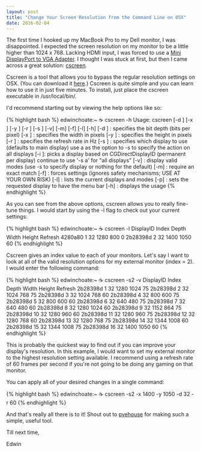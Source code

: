 ```yaml
---
layout: post
title: "Change Your Screen Resolution from the Command Line on OSX"
date: 2016-02-04
---
```


The first time I hooked up my MacBook Pro to my Dell monitor, I was disappointed. I expected the screen resolution on my monitor to be a little higher than 1024 x 768. Lacking HDMI input, I was forced to use a [Mini DisplayPort to VGA Adapter](http://www.apple.com/shop/product/MB572Z/B/mini-displayport-to-vga-adapter). I thought I was stuck at first, but then I came across a great solution: [cscreen](http://www.pyehouse.com/cscreen/).

Cscreen is a tool that allows you to bypass the regular resolution settings on OSX. (You can download it [here](http://www.pyehouse.com/cscreen/).) Cscreen is quite simple and you can learn how to use it in just five minutes. To install, just place the cscreen executable in /usr/local/bin/.

I'd recommend starting out by viewing the help options like so:

{% highlight bash %}
edwinchoate:~ ☕️  cscreen -h
Usage: cscreen [-d <depth>] [-x <width>] [-y <height>] [-r <refresh>] [-s <display>] [-v] [-m] [-f] [-l] [-h]
           [-d <depth>]    : specifies the bit depth (bits per pixel)
           [-x <width>]    : specifies the width in pixels
           [-y <height>]   : specifies the height in pixels
           [-r <refresh>]  : specifies the refresh rate in Hz
           [-s <display>]  : specifies which display to use (defaults to main display)
		   use a as the option to -s to specify the action on all displays
           [-i <displayID>]: picks a display based on CGDirectDisplayID (permanent per display)
           continue to use '-s a' for "all displays"
           [-v]	           : display valid modes (use -s to specify display or nothing for the default)
           [-m]            : require an exact match
           [-f]	           : forces settings (ignores safety mechanisms; USE AT YOUR OWN RISK)
           [-l]            : lists the current displays and modes
           [-p]            : sets the requested display to have the menu bar
           [-h]            : displays the usage
{% endhighlight %}

As you can see from the above options, cscreen allows you to really fine-tune things. I would start by using the -l flag to check out your current settings:

{% highlight bash %}
edwinchoate:~ ☕️  cscreen -l
DisplayID  Index     Depth     Width     Height  Refresh
 4280a80       1        32      1280        800     0
2b28398d       2        32      1400       1050    60
{% endhighlight %}

Cscreen gives an index value to each of your monitors. Let's say I want to look at all of the valid resolution options for my external monitor (index = 2). I would enter the following command:

{% highlight bash %}
edwinchoate:~ ☕️  cscreen -s2 -v
DisplayID  Index     Depth     Width     Height  Refresh
2b28398d       1        32      1280       1024    75
2b28398d       2        32      1024        768    75
2b28398d       3        32      1024        768    60
2b28398d       4        32       800        600    75
2b28398d       5        32       800        600    60
2b28398d       6        32       640        480    75
2b28398d       7        32       640        480    60
2b28398d       8        32      1280       1024    60
2b28398d       9        32      1152        864    75
2b28398d      10        32      1280        960    60
2b28398d      11        32      1280        960    75
2b28398d      12        32      1280        768    60
2b28398d      13        32      1280        768    75
2b28398d      14        32      1344       1008    60
2b28398d      15        32      1344       1008    75
2b28398d      16        32      1400       1050    60
{% endhighlight %}

This is probably the quickest way to find out if you can improve your display's resolution.  In this example, I would want to set my external monitor to the highest resolution setting available. I recommend using a refresh rate of 60 frames per second if you're not going to be doing any gaming on that monitor.

You can apply all of your desired changes in a single command:

{% highlight bash %}
edwinchoate:~ ☕️  cscreen -s2 -x 1400 -y 1050 -d 32 -r 60
{% endhighlight %}

And that's really all there is to it! Shout out to [pyehouse](http://www.pyehouse.com/) for making such a simple, useful tool.

Till next time,

Edwin
